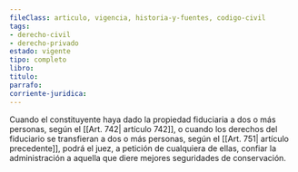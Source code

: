 ```yaml
---
fileClass: articulo, vigencia, historia-y-fuentes, codigo-civil
tags:
- derecho-civil
- derecho-privado
estado: vigente
tipo: completo
libro:
titulo:
parrafo:
corriente-juridica:
---
```

Cuando el constituyente haya dado la propiedad fiduciaria a dos o más personas, según el [[Art. 742| artículo 742]], o cuando los derechos del fiduciario se transfieran a dos o más personas, según el [[Art. 751| artículo precedente]], podrá el juez, a petición de cualquiera de ellas, confiar la administración a aquella que diere mejores seguridades de conservación.